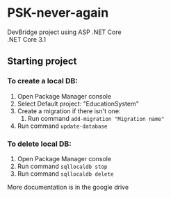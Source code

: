 # PSK-never-again

DevBridge project using ASP .NET Core  
.NET Core 3.1

## Starting project

### To create a local DB:
1. Open Package Manager console
2. Select Default project: "EducationSystem"
3. Create a migration if there isn't one:  
	1. Run command `add-migration "Migration name"`
4. Run command `update-database`

### To delete local DB:
1. Open Package Manager console
2. Run command `sqllocaldb stop`
3. Run command `sqllocaldb delete`

More documentation is in the google drive
